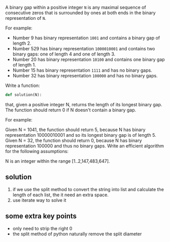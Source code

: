 A binary gap within a positive integer `N` is any maximal sequence of consecutive zeros that is surrounded by ones at both ends in the binary representation of `N`.

For example:

- Number 9 has binary representation `1001` and contains a binary gap of length 2.
- Number 529 has binary representation `1000010001` and contains two binary gaps: one of length 4 and one of length 3.
- Number 20 has binary representation `10100` and contains one binary gap of length 1.
- Number 15 has binary representation `1111` and has no binary gaps.
- Number 32 has binary representation `100000` and has no binary gaps.

Write a function:

```python
def solution(N):
```

that, given a positive integer N, returns the length of its longest binary gap. The function should return 0 if N doesn't contain a binary gap.

For example:

Given N = 1041, the function should return 5, because N has binary representation 10000010001 and so its longest binary gap is of length 5.
Given N = 32, the function should return 0, because N has binary representation 100000 and thus no binary gaps.
Write an efficient algorithm for the following assumptions:

N is an integer within the range [1..2,147,483,647].


## solution
1. if we use the split method to convert the string into list and calculate the length of each list, the it need an extra space.
2. use iterate way to solve it

## some extra key points
-  only need to strip the right 0
-  the split method of python naturally remove the split diameter
